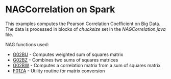 # NAGCorrelation on Spark

This examples computes the Pearson Correlation Coefficient on Big Data. The data is processed in blocks of *chucksize* set in the *NAGCorrelation.java* file.

NAG functions used:
- [G02BU]  - Computes weighted sum of squares matrix
- [G02BZ]  - Combines two sums of squares matrices
- [G02BW]  - Computes a correlation matrix from a sum of squares matrix
- [F01ZA]  - Utility routine for matrix conversion

[G02BU]: http://www.nag.com/numeric/fl/nagdoc_fl24/html/G02/g02buf.html
[G02BZ]: http://www.nag.com/numeric/fl/nagdoc_fl24/html/G02/g02bzf.html
[G02BW]: http://www.nag.com/numeric/fl/nagdoc_fl24/html/G02/g02bwf.html
[F01ZA]: http://www.nag.com/numeric/fl/nagdoc_fl24/html/F01/f01zaf.html
